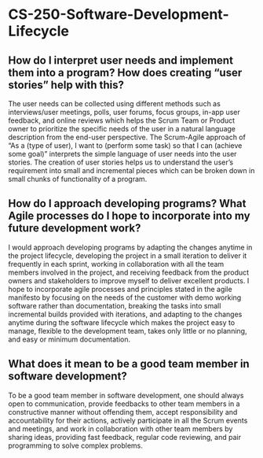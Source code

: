 # CS-250-Software-Development-Lifecycle
## How do I interpret user needs and implement them into a program? How does creating “user stories” help with this?
 The user needs can be collected using different methods such as interviews/user meetings, polls, user forums, focus groups, in-app user feedback, and online reviews which helps the Scrum Team or Product owner to prioritize the specific needs of the user in a natural language description from the end-user perspective. The Scrum-Agile approach of “As a (type of user), I want to (perform some task) so that I can (achieve some goal)” interprets the simple language of user needs into the user stories. The creation of user stories helps us to understand the user’s requirement into small and incremental pieces which can be broken down in small chunks of functionality of a program. 
## How do I approach developing programs? What Agile processes do I hope to incorporate into my future development work?
I would approach developing programs by adapting the changes anytime in the project lifecycle, developing the project in a small iteration to deliver it frequently in each sprint, working in collaboration with all the team members involved in the project, and receiving feedback from the product owners and stakeholders to improve myself to deliver excellent products. I hope to incorporate agile processes and principles stated in the agile manifesto by focusing on the needs of the customer with demo working software rather than documentation, breaking the tasks into small incremental builds provided with iterations, and adapting to the changes anytime during the software lifecycle which makes the project easy to manage, flexible to the development team, takes only little or no planning, and easy or minimum documentation.
## What does it mean to be a good team member in software development?
To be a good team member in software development, one should always open to communication, provide feedbacks to other team members in a constructive manner without offending them, accept responsibility and accountability for their actions, actively participate in all the Scrum events and meetings, and work in collaboration with other team members by sharing ideas, providing fast feedback, regular code reviewing, and pair programming to solve complex problems.
